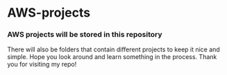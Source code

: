 # AWS-projects


### AWS projects will be stored in this repository

There will also be folders that contain different projects to keep it nice and simple. Hope you look around and learn something in the process. Thank you for visiting my repo!
